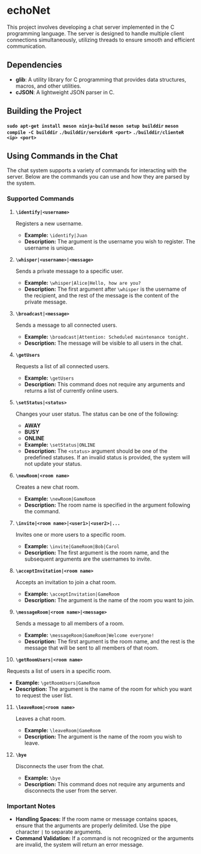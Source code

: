 # echoNet
This project involves developing a chat server implemented in the C programming language. The server is designed to handle multiple client connections simultaneously, utilizing threads to ensure smooth and efficient communication.

## Dependencies

- **glib**: A utility library for C programming that provides data structures, macros, and other utilities.
- **cJSON**: A lightweight JSON parser in C.

## Building the Project

**`sudo apt-get install meson ninja-build`**
**`meson setup builddir`**
**`meson compile -C builddir`**
**`./builddir/servidorR <port>`**
**`./builddir/clienteR <ip> <port>`**

## Using Commands in the Chat

The chat system supports a variety of commands for interacting with the server. Below are the commands you can use and how they are parsed by the system.

### Supported Commands

1. **`\identify|<username>`**

    Registers a new username.
    - **Example:** `\identify|Juan`
    - **Description:** The argument is the username you wish to register. The username is unique.

2. **`\whisper|<username>|<message>`**

   Sends a private message to a specific user.
   - **Example:** `\whisper|Alice|Hello, how are you?`
   - **Description:** The first argument after `\whisper` is the username of the recipient, and the rest of the message is the content of the private message.

3. **`\broadcast|<message>`**

   Sends a message to all connected users.
   - **Example:** `\broadcast|Attention: Scheduled maintenance tonight.`
   - **Description:** The message will be visible to all users in the chat.

4. **`\getUsers`**

   Requests a list of all connected users.
   - **Example:** `\getUsers`
   - **Description:** This command does not require any arguments and returns a list of currently online users.

5. **`\setStatus|<status>`**

   Changes your user status. The status can be one of the following:
   - **AWAY**
   - **BUSY**
   - **ONLINE**
   - **Example:** `\setStatus|ONLINE`
   - **Description:** The `<status>` argument should be one of the predefined statuses. If an invalid status is provided, the system will not update your status.

6. **`\newRoom|<room name>`**

   Creates a new chat room.
   - **Example:** `\newRoom|GameRoom`
   - **Description:** The room name is specified in the argument following the command.

7. **`\invite|<room name>|<user1>|<user2>|...`**

   Invites one or more users to a specific room.
   - **Example:** `\invite|GameRoom|Bob|Carol`
   - **Description:** The first argument is the room name, and the subsequent arguments are the usernames to invite.

8. **`\acceptInvitation|<room name>`**

   Accepts an invitation to join a chat room.
   - **Example:** `\acceptInvitation|GameRoom`
   - **Description:** The argument is the name of the room you want to join.

9. **`\messageRoom|<room name>|<message>`**

   Sends a message to all members of a room.
   - **Example:** `\messageRoom|GameRoom|Welcome everyone!`
   - **Description:** The first argument is the room name, and the rest is the message that will be sent to all members of that room.

10. **`\getRoomUsers|<room name>`**

   Requests a list of users in a specific room.
   - **Example:** `\getRoomUsers|GameRoom`
   - **Description:** The argument is the name of the room for which you want to request the user list.

11. **`\leaveRoom|<room name>`**

    Leaves a chat room.
    - **Example:** `\leaveRoom|GameRoom`
    - **Description:** The argument is the name of the room you wish to leave.

12. **`\bye`**

    Disconnects the user from the chat.
    - **Example:** `\bye`
    - **Description:** This command does not require any arguments and disconnects the user from the server.



### Important Notes

- **Handling Spaces:** If the room name or message contains spaces, ensure that the arguments are properly delimited. Use the pipe character `|` to separate arguments.
- **Command Validation:** If a command is not recognized or the arguments are invalid, the system will return an error message.

